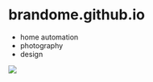 # brandome.github.io
- home automation
- photography
- design

<img src="https://lh3.googleusercontent.com/nS6Gq-gCmmSVIFeWOMe3c0ieiedxtyFKghO_cOeYGY4ZJW04TnHzX6kxoKlxDZ3kcfCNPvht1a6HMbT8uK_LLM-quwF1FeTV59DtfHh3cUiFmzfrFHmasamOLKjsRvwlyKlHSGsmyso=w1200-h600" />